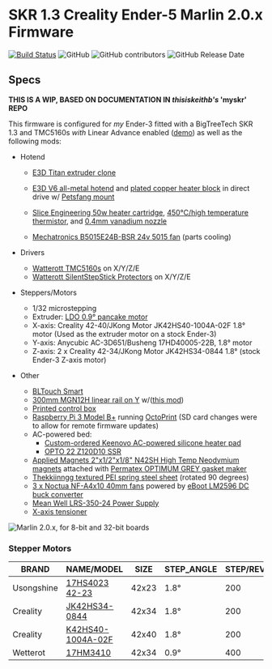 ﻿# SKR 1.3 Creality Ender-5 Marlin 2.0.x Firmware

[![Build Status](https://travis-ci.org/tharr916/Marlin.svg?branch=Ender-5-SKR-1.3-TMC2130-Linear-Advance)](https://travis-ci.org/tharr916/Marlin)
![GitHub](https://img.shields.io/github/license/marlinfirmware/marlin.svg)
![GitHub contributors](https://img.shields.io/github/contributors/marlinfirmware/marlin.svg)
![GitHub Release Date](https://img.shields.io/github/release-date/marlinfirmware/marlin.svg)

## Specs

**THIS IS A WIP, BASED ON DOCUMENTATION IN _thisiskeithb's_ 'myskr' REPO**

This firmware is configured for *my* Ender-3 fitted with a BigTreeTech SKR 1.3 and TMC5160s *with* Linear Advance enabled ([demo](https://www.youtube.com/watch?v=o_MTTGHrnHk)) as well as the following mods:

* Hotend
  * [E3D Titan extruder clone](https://wiki.e3d-online.com/Titan_Assembly)
  * [E3D V6 all-metal hotend](https://e3d-online.com/v6-all-metal-hotend) and [plated copper heater block](https://e3d-online.com/v6-plated-copper-heater-block) in direct drive w/ [Petsfang mount](https://www.thingiverse.com/thing:2963434)

  * [Slice Engineering 50w heater cartridge](https://www.sliceengineering.com/shop/50w-heater-cartridge), [450°C/high temperature thermistor](https://www.sliceengineering.com/shop/high-temp-thermistor), and [0.4mm vanadium nozzle](https://www.sliceengineering.com/shop/vanadium-nozzle)
  * [Mechatronics B5015E24B-BSR 24v 5015 fan](https://www.digikey.com/product-detail/en/mechatronics-fan-group/B5015E24B-BSR/1570-1034-ND/5209731) (parts cooling)

* Drivers
  * [Watterott TMC5160s](https://shop.watterott.com/SilentStepStick-TMC5160-Stepper-motor-driver) on X/Y/Z/E
  * [Watterott SilentStepStick Protectors](https://shop.watterott.com/SilentStepStick-Protector-for-Stepper-Motor-Drivers) on X/Y/Z/E

* Steppers/Motors
  * 1/32 microstepping
  * Extruder: [LDO 0.9° pancake motor](https://ldomotors.manufacturer.globalsources.com/si/6008840349362/pdtl/Stepping-motor/1156769667/Nmea17-0.9-degree-hybrid-stepper-motor.htm)
  * X-axis: Creality 42-40/JKong Motor JK42HS40-1004A-02F 1.8° motor (Used as the extruder motor on a stock Ender-3)
  * Y-axis: Anycubic AC-3D651/Busheng 17HD40005-22B, 1.8° motor
  * Z-axis: 2 x Creality 42-34/JKong Motor JK42HS34-0844 1.8° (stock Ender-3 Z-axis motor)

* Other
  * [BLTouch Smart](https://www.antclabs.com/bltouch)
  * [300mm MGN12H linear rail on Y](https://www.amazon.com/Iverntech-Linear-Carriage-Printer-Machine/dp/B0762MPVN3/) w/([this mod](https://www.thingiverse.com/thing:2989134))
  * [Printed control box](https://www.thingiverse.com/thing:3398254)
  * [Raspberry Pi 3 Model B+](https://www.raspberrypi.org/products/raspberry-pi-3-model-b-plus/) running [OctoPrint](https://octoprint.org/) (SD card changes were to allow for remote firmware updates)
  * AC-powered bed:
    * [Custom-ordered Keenovo AC-powered silicone heater pad](https://keenovo.store/)
    * [OPTO 22 Z120D10 SSR](https://www.opto22.com/products/z120d10)
  * [Applied Magnets 2"x1/2"x1/8" N42SH High Temp Neodymium magnets](http://appliedmagnets.com/bar-magnets-2-in-x-1-2-in-x-1-8-in-high-temp-n42sh-neodymium-magnets-p-608.html) attached with [Permatex OPTIMUM GREY gasket maker](https://www.permatex.com/products/gasketing/optimum-gasket-makers/permatex-optimum-grey-gasket-maker/)
  * [Thekkiinngg textured PEI spring steel sheet](https://www.amazon.com/Thekkiinngg-Prusa-Double-Sided-Textured-Powder-Coated/dp/B07V1JYJS2/) (rotated 90 degrees)
  * [3 x Noctua NF-A4x10 40mm fans](https://noctua.at/en/nf-a4x10-flx) powered by [eBoot LM2596 DC buck converter](https://www.amazon.com/eBoot-LM2596-Converter-3-0-40V-1-5-35V/dp/B01GJ0SC2C)
  * [Mean Well LRS-350-24 Power Supply](https://www.meanwell.com/webapp/product/search.aspx?prod=LRS-350)
  * [X-axis tensioner](https://www.thingiverse.com/thing:3270228)

![Marlin 2.0.x, for 8-bit and 32-bit boards](https://i.imgur.com/JxbteZy.jpg)

### Stepper Motors

|BRAND|NAME/MODEL|SIZE|STEP_ANGLE|STEP/REV|V_DC|MAX_AMP|τ_HOLD|
|-----|----------|----|----------|--------|-------|-------|------|
|Usongshine|[17HS4023 42-23](https://ae01.alicdn.com/kf/HTB1dnr6emzqK1RjSZPcq6zTepXaB.jpg)|42x23|1.8°|200|4.1V|1.0A|13 Ncm|
|Creality|[JK42HS34-0844](https://ecksteinimg.de/Datasheet/Schrittmotor/JK42HS34-0844A/JK42HS34-0844YA-01.pdf)|42x34|1.8°|200|4.83V|1.0A|27 Ncm|
|Creality|[K42HS40-1004A-02F](https://www.reprap.me/creality-3d-two-phase-42-40-reprap-42mm-stepper-motor-for-ender-3-3d-printer.html)|42x40|1.8°|200|2.8V|1.5A|40 Ncm|
|Wetterot|[17HM3410](https://shop.watterott.com/Stepper-Motor-NEMA-17-400-Steps-42x34mm-2V-17A)|42x34|0.9°|400|2V|1.7A|24 Ncm|
